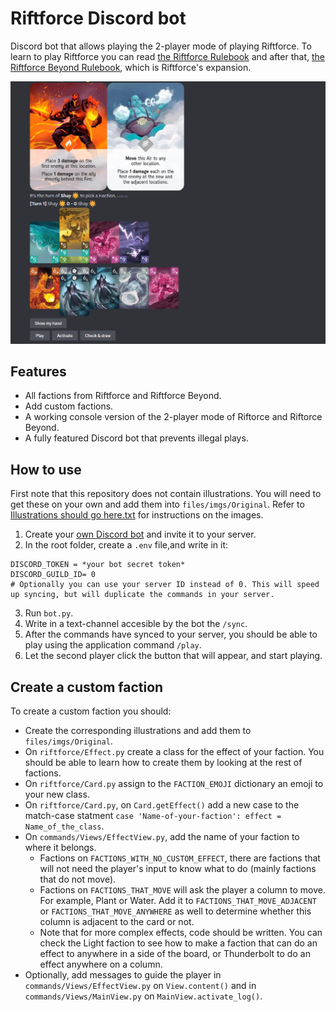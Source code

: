 # Riftforce Discord bot

Discord bot that allows playing the 2-player mode of playing Riftforce. To learn to play Riftforce you can read [the Riftforce Rulebook](files/Rulebook.pdf) and after that, [the Riftforce Beyond Rulebook](files/Rulebook%20Expansion.pdf), which is Riftforce's expansion.

![This is a generated board, but this could be a real position. Not on turn 1 tho.](files/imgs/showcase.png)

## Features

- All factions from Riftforce and Riftforce Beyond.
- Add custom factions.
- A working console version of the 2-player mode of Riftorce and Riftorce Beyond.
- A fully featured Discord bot that prevents illegal plays.

## How to use

First note that this repository does not contain illustrations. You will need to get these on your own and add them into `files/imgs/Original`. Refer to [Illustrations should go here.txt](files/imgs/Original/Illustrations%20should%20go%20here.txt) for instructions on the images.

1. Create your [own Discord bot](https://discord.com/developers/applications) and invite it to your server.
2. In the root folder, create a `.env` file,and write in it:
```
DISCORD_TOKEN = *your bot secret token*
DISCORD_GUILD_ID= 0
# Optionally you can use your server ID instead of 0. This will speed up syncing, but will duplicate the commands in your server.
```

3. Run `bot.py`. 
4. Write in a text-channel accesible by the bot the `/sync`.
5. After the commands have synced to your server, you should be able to play using the application command `/play`.
6. Let the second player click the button that will appear, and start playing.
  
## Create a custom faction

To create a custom faction you should:

- Create the corresponding illustrations and add them to `files/imgs/Original`.
- On `riftforce/Effect.py` create a class for the effect of your faction. You should be able to learn how to create them by looking at the rest of factions.
- On `riftforce/Card.py` assign to the `FACTION_EMOJI` dictionary an emoji to your new class. 
- On `riftforce/Card.py`, on `Card.getEffect()` add a new case to the match-case statment `case 'Name-of-your-faction': effect = Name_of_the_class`.
- On `commands/Views/EffectView.py`, add the name of your faction to where it belongs. 
  - Factions on `FACTIONS_WITH_NO_CUSTOM_EFFECT`, there are factions that will not need the player's input to know what to do (mainly factions that do not move).
  - Factions on `FACTIONS_THAT_MOVE` will ask the player a column to move. For example, Plant or Water. Add it to `FACTIONS_THAT_MOVE_ADJACENT` or `FACTIONS_THAT_MOVE_ANYWHERE` as well to determine whether this column is adjacent to the card or not.
  - Note that for more complex effects, code should be written. You can check the Light faction to see how to make a faction that can do an effect to anywhere in a side of the board, or Thunderbolt to do an effect anywhere on a column.
- Optionally, add messages to guide the player in `commands/Views/EffectView.py` on ``View.content()`` and in `commands/Views/MainView.py` on `MainView.activate_log()`.